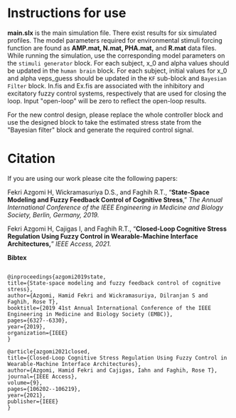 
# Instructions for use

**main.slx** is the main simulation file. There exist results for six simulated profiles. The model parameters required for environmental stimuli forcing function are found as **AMP.mat, N.mat, PHA.mat,** and **R.mat** data files. While running the simulation, use the corresponding model parameters on the `stimuli generator` block. For each subject, x_0 and alpha values should be updated in the `human brain` block. For each subject, initial values for x_0 and alpha veps_guess should be updated in the `KF` sub-block and `Bayesian Filter` block. In.fis and Ex.fis are associated with the inhibitory and excitatory fuzzy control systems, respectively that are used for closing the loop. Input "open-loop" will be zero to reflect the open-loop results.

For the new control design, please replace the whole controller block and use the designed block to take the estimated stress state from the "Bayesian filter" block and generate the required control signal.

# Citation

If you are using our work please cite the following papers:

Fekri Azgomi H, Wickramasuriya D.S., and Faghih R.T., “**State-Space Modeling and Fuzzy Feedback Control of Cognitive Stress**,” *The Annual International Conference of the IEEE Engineering in Medicine and Biology Society, Berlin, Germany, 2019.*


Fekri Azgomi H, Cajigas I, and Faghih R.T., “**Closed-Loop Cognitive Stress Regulation Using Fuzzy Control in Wearable-Machine Interface Architectures,**” *IEEE Access, 2021.*

**Bibtex**
```

@inproceedings{azgomi2019state,
title={State-space modeling and fuzzy feedback control of cognitive stress},
author={Azgomi, Hamid Fekri and Wickramasuriya, Dilranjan S and Faghih, Rose T},
booktitle={2019 41st Annual International Conference of the IEEE Engineering in Medicine and Biology Society (EMBC)},
pages={6327--6330},
year={2019},
organization={IEEE}
}

@article{azgomi2021closed,
title={Closed-Loop Cognitive Stress Regulation Using Fuzzy Control in Wearable-Machine Interface Architectures},
author={Azgomi, Hamid Fekri and Cajigas, Iahn and Faghih, Rose T},
journal={IEEE Access},
volume={9},
pages={106202--106219},
year={2021},
publisher={IEEE}
}
```
